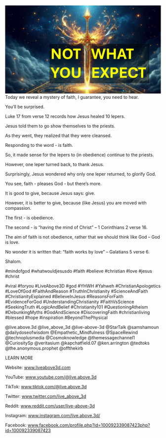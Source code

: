 ![Video cover image](./cover.jpg)
Today we reveal a mystery of faith, I guarantee, you need to hear. 

You’ll be surprised.

Luke 17 from verse 12 records how Jesus healed 10 lepers.

Jesus told them to go show themselves to the priests.

As they went, they realized that they were cleansed.

Responding to the word - is faith.

So, it made sense for the lepers to (in obedience) continue to the priests.

However, one leper turned back, to thank Jesus.

Surprisingly, Jesus wondered why only one leper returned, to glorify God.

You see, faith - pleases God - but there’s more.

It is good to give, because Jesus says: give.

However, it is better to give, because (like Jesus) you are moved with compassion.

The first - is obedience.

The second - is “having the mind of Christ” – 1 Corinthians 2 verse 16.

The aim of faith is not obedience, rather that we should think like God – God is love.

No wonder it is written that: “faith works by love” – Galatians 5 verse 6.

Shalom.


#mindofgod #whatwouldjesusdo #faith #believe #christian #love #jesus #christ 

#viral #foryou #LiveAbove3D #god #YHWH #Yahweh #ChristianApologetics #LoveOfGod #FaithAndReason #TruthInChristianity #ScienceAndFaith #ChristianityExplained #BelieveInJesus #ReasonsForFaith #EvidenceForGod #UnderstandingChristianity #FaithVsScience #SeekingTruth #LogicAndBelief #Christianity101 #QuestioningAtheism #DebunkingMyths #GodAndScience #DiscoveringFaith #christianliving #blessed #hope #inspiration #BeyondThePhysical

@live.above.3d @live_above_3d @live-above-3d @StarTalk @samshamoun @dailydoseofwisdom @Empathetic_Mindfulness @SpaceRewind @technoplusmedia @Cosmoknowledge @themessagechannel1 @CuriositySp @veritasium @kapchatfield.07 @ken.arrington @tedtoks @the.anonymous.prophet @offthekirb 


LEARN MORE

Website: www.liveabove3d.com

YouTube: www.youtube.com/@live.above.3d

TikTok: www.tiktok.com/@live.above.3d

Twitter: www.twitter.com/live_above_3d

Reddit: www.reddit.com/user/live-above-3d

Instagram: www.instagram.com/live.above.3d/

Facebook: www.facebook.com/profile.php?id=100092339087423php?id=100092339087423